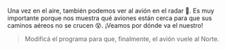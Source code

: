 <gs-attire attire-url="https://raw.githubusercontent.com/MumukiProject/mumuki-guia-gobstones-aeropuerto/master/assets/attires/config_1571764275850.json"></gs-attire>

<gs-toolbox toolbox-url="https://raw.githubusercontent.com/MumukiProject/mumuki-guia-gobstones-aeropuerto/master/assets/toolbox_1571764717868.xml"></gs-toolbox>

Una vez en el aire, también podemos ver al avión en el radar :eyes:. Es muy importante porque nos muestra qué aviones están cerca para que sus caminos aéreos no se crucen :dizzy_face:. ¡Veamos por dónde va el nuestro!

> Modificá el programa para que, finalmente, el avión vuele al Norte.